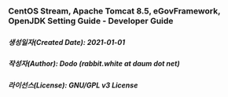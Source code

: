 ### CentOS Stream, Apache Tomcat 8.5, eGovFramework, OpenJDK Setting Guide - Developer Guide
###
##### 생성일자(Created Date): 2021-01-01
##### 작성자(Author): Dodo (rabbit.white at daum dot net)
##### 라이선스(License): GNU/GPL v3 License

